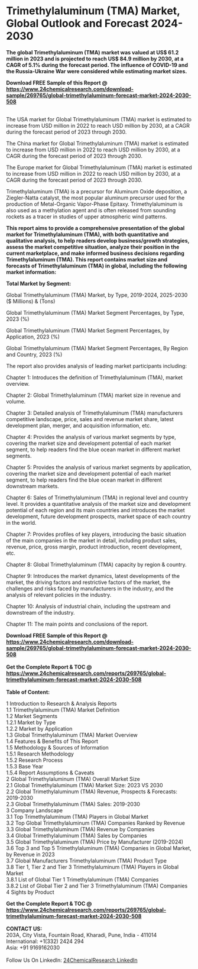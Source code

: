 <h1>Trimethylaluminum (TMA) Market, Global Outlook and Forecast 2024-2030</h1><p><strong>The global Trimethylaluminum (TMA) market was valued at US$ 61.2 million in 2023 and is projected to reach US$ 84.9 million by 2030, at a CAGR of 5.1% during the forecast period. The influence of COVID-19 and the Russia-Ukraine War were considered while estimating market sizes.</strong></p><p>
</p><p></p><div><b>Download FREE Sample of this Report @ 
            <a href="https://www.24chemicalresearch.com/download-sample/269765/global-trimethylaluminum-forecast-market-2024-2030-508">
            https://www.24chemicalresearch.com/download-sample/269765/global-trimethylaluminum-forecast-market-2024-2030-508</a></b></div><br><p>
</p><p>The USA market for Global Trimethylaluminum (TMA) market is estimated to increase from USD million in 2022 to reach USD million by 2030, at a CAGR during the forecast period of 2023 through 2030.</p><p>
</p><p>The China market for Global Trimethylaluminum (TMA) market is estimated to increase from USD million in 2022 to reach USD million by 2030, at a CAGR during the forecast period of 2023 through 2030.</p><p>
</p><p>The Europe market for Global Trimethylaluminum (TMA) market is estimated to increase from USD million in 2022 to reach USD million by 2030, at a CAGR during the forecast period of 2023 through 2030.</p><p>
</p><p></p><p>
Trimethylaluminum (TMA) is a precursor for Aluminum Oxide deposition, a Ziegler-Natta catalyst, the most popular aluminum precursor used for the production of Metal-Organic Vapor-Phase Epitaxy. Trimethylaluminum is also used as a methylation agent and is often released from sounding rockets as a tracer in studies of upper atmospheric wind patterns.</p><p>
<strong>This report aims to provide a comprehensive presentation of the global market for Trimethylaluminum (TMA), with both quantitative and qualitative analysis, to help readers develop business/growth strategies, assess the market competitive situation, analyze their position in the current marketplace, and make informed business decisions regarding Trimethylaluminum (TMA). This report contains market size and forecasts of Trimethylaluminum (TMA) in global, including the following market information:</strong></p><p>
</p><p>
<strong>Total Market by Segment:</strong></p><p>
Global Trimethylaluminum (TMA) Market, by Type, 2019-2024, 2025-2030 ($ Millions) &amp; (Tons)</p><p>
Global Trimethylaluminum (TMA) Market Segment Percentages, by Type, 2023 (%)</p><p>
</p><p>
Global Trimethylaluminum (TMA) Market Segment Percentages, by Application, 2023 (%)</p><p>
</p><p>
Global Trimethylaluminum (TMA) Market Segment Percentages, By Region and Country, 2023 (%)</p><p>
</p><p>
</p><p></p><p>
The report also provides analysis of leading market participants including:</p><p>
</p><p>
</p><p>
Chapter 1: Introduces the definition of Trimethylaluminum (TMA), market overview.</p><p>
Chapter 2: Global Trimethylaluminum (TMA) market size in revenue and volume.</p><p>
Chapter 3: Detailed analysis of Trimethylaluminum (TMA) manufacturers competitive landscape, price, sales and revenue market share, latest development plan, merger, and acquisition information, etc.</p><p>
Chapter 4: Provides the analysis of various market segments by type, covering the market size and development potential of each market segment, to help readers find the blue ocean market in different market segments.</p><p>
Chapter 5: Provides the analysis of various market segments by application, covering the market size and development potential of each market segment, to help readers find the blue ocean market in different downstream markets.</p><p>
Chapter 6: Sales of Trimethylaluminum (TMA) in regional level and country level. It provides a quantitative analysis of the market size and development potential of each region and its main countries and introduces the market development, future development prospects, market space of each country in the world.</p><p>
Chapter 7: Provides profiles of key players, introducing the basic situation of the main companies in the market in detail, including product sales, revenue, price, gross margin, product introduction, recent development, etc.</p><p>
Chapter 8: Global Trimethylaluminum (TMA) capacity by region &amp; country.</p><p>
Chapter 9: Introduces the market dynamics, latest developments of the market, the driving factors and restrictive factors of the market, the challenges and risks faced by manufacturers in the industry, and the analysis of relevant policies in the industry.</p><p>
Chapter 10: Analysis of industrial chain, including the upstream and downstream of the industry.</p><p>
Chapter 11: The main points and conclusions of the report.</p><div><b>Download FREE Sample of this Report @ 
            <a href="https://www.24chemicalresearch.com/download-sample/269765/global-trimethylaluminum-forecast-market-2024-2030-508">
            https://www.24chemicalresearch.com/download-sample/269765/global-trimethylaluminum-forecast-market-2024-2030-508</a></b></div><br><div><b>Get the Complete Report & TOC @ 
            <a href="https://www.24chemicalresearch.com/reports/269765/global-trimethylaluminum-forecast-market-2024-2030-508">
            https://www.24chemicalresearch.com/reports/269765/global-trimethylaluminum-forecast-market-2024-2030-508</a></b></div><br>
            <b>Table of Content:</b><p>1 Introduction to Research & Analysis Reports<br />
    1.1 Trimethylaluminum (TMA) Market Definition<br />
    1.2 Market Segments<br />
        1.2.1 Market by Type<br />
        1.2.2 Market by Application<br />
    1.3 Global Trimethylaluminum (TMA) Market Overview<br />
    1.4 Features & Benefits of This Report<br />
    1.5 Methodology & Sources of Information<br />
        1.5.1 Research Methodology<br />
        1.5.2 Research Process<br />
        1.5.3 Base Year<br />
        1.5.4 Report Assumptions & Caveats<br />
2 Global Trimethylaluminum (TMA) Overall Market Size<br />
    2.1 Global Trimethylaluminum (TMA) Market Size: 2023 VS 2030<br />
    2.2 Global Trimethylaluminum (TMA) Revenue, Prospects & Forecasts: 2019-2030<br />
    2.3 Global Trimethylaluminum (TMA) Sales: 2019-2030<br />
3 Company Landscape<br />
    3.1 Top Trimethylaluminum (TMA) Players in Global Market<br />
    3.2 Top Global Trimethylaluminum (TMA) Companies Ranked by Revenue<br />
    3.3 Global Trimethylaluminum (TMA) Revenue by Companies<br />
    3.4 Global Trimethylaluminum (TMA) Sales by Companies<br />
    3.5 Global Trimethylaluminum (TMA) Price by Manufacturer (2019-2024)<br />
    3.6 Top 3 and Top 5 Trimethylaluminum (TMA) Companies in Global Market, by Revenue in 2023<br />
    3.7 Global Manufacturers Trimethylaluminum (TMA) Product Type<br />
    3.8 Tier 1, Tier 2 and Tier 3 Trimethylaluminum (TMA) Players in Global Market<br />
        3.8.1 List of Global Tier 1 Trimethylaluminum (TMA) Companies<br />
        3.8.2 List of Global Tier 2 and Tier 3 Trimethylaluminum (TMA) Companies<br />
4 Sights by Product</p><div><b>Get the Complete Report & TOC @ 
            <a href="https://www.24chemicalresearch.com/reports/269765/global-trimethylaluminum-forecast-market-2024-2030-508">
            https://www.24chemicalresearch.com/reports/269765/global-trimethylaluminum-forecast-market-2024-2030-508</a></b></div><br><b>CONTACT US:</b><br>
            203A, City Vista, Fountain Road, Kharadi, Pune, India - 411014<br>
            International: +1(332) 2424 294<br>
            Asia: +91 9169162030 <br><br>
            Follow Us On LinkedIn: <a href="https://www.linkedin.com/company/24chemicalresearch/">24ChemicalResearch LinkedIn</a>